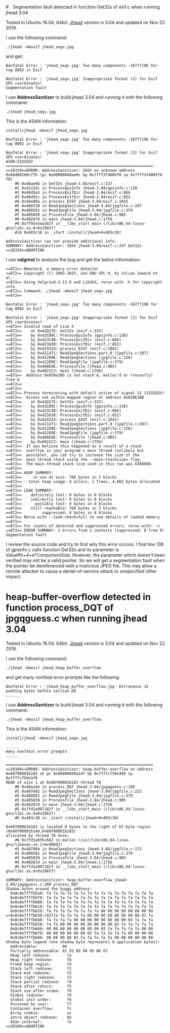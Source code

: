 #　Segmentation fault detected in function Get32s of exif.c when running jhead 3.04

Tested in Ubuntu 16.04, 64bit. [Jhead](https://www.sentex.ca/~mwandel/jhead/) version is 3.04 and updated on Nov 22 2019.

I use the following command:

```shell
./jhead -mkexif jhead_segv.jpg
```

and get:

```
Nonfatal Error : 'jhead_segv.jpg' Too many components -16777196 for tag 0002 in Exif

Nonfatal Error : 'jhead_segv.jpg' Inappropriate format (2) for Exif GPS coordinates!
Segmentation fault
```

I use **AddressSanitizer** to build jhead 3.04 and running it with the following command:

```shell
./jhead jhead_segv.jpg
```

This is the ASAN information:

```
install/jhead -mkexif jhead_segv.jpg

Nonfatal Error : 'jhead_segv.jpg' Too many components -16777196 for tag 0002 in Exif

Nonfatal Error : 'jhead_segv.jpg' Inappropriate format (2) for Exif GPS coordinates!
ASAN:SIGSEGV
=================================================================
==28329==ERROR: AddressSanitizer: SEGV on unknown address 0x60d00100cf7b (pc 0x00000040ae0c bp 0x7fff3f4085f0 sp 0x7fff3f4085f0 T0)
    #0 0x40ae0b in Get32s jhead-3.04/exif.c:337
    #1 0x4115dc in ProcessGpsInfo jhead-3.04/gpsinfo.c:138
    #2 0x40d9a3 in ProcessExifDir jhead-3.04/exif.c:866
    #3 0x40d91c in ProcessExifDir jhead-3.04/exif.c:852
    #4 0x40e09a in process_EXIF jhead-3.04/exif.c:1041
    #5 0x408318 in ReadJpegSections jhead-3.04/jpgfile.c:287
    #6 0x408581 in ReadJpegFile jhead-3.04/jpgfile.c:379
    #7 0x405039 in ProcessFile jhead-3.04/jhead.c:905
    #8 0x40267d in main jhead-3.04/jhead.c:1756
    #9 0x7f95e5ea182f in __libc_start_main (/lib/x86_64-linux-gnu/libc.so.6+0x2082f)
    #10 0x403c38 in _start (install/jhead+0x403c38)

AddressSanitizer can not provide additional info.
SUMMARY: AddressSanitizer: SEGV jhead-3.04/exif.c:337 Get32s
==28329==ABORTING
```

I use **valgrind** to analysis the bug and get the below information:

```
==872== Memcheck, a memory error detector
==872== Copyright (C) 2002-2015, and GNU GPL'd, by Julian Seward et al.
==872== Using Valgrind-3.11.0 and LibVEX; rerun with -h for copyright info
==872== Command: ./jhead -mkexif jhead_segv.jpg
==872== 

Nonfatal Error : 'jhead_segv.jpg' Too many components -16777196 for tag 0002 in Exif

Nonfatal Error : 'jhead_segv.jpg' Inappropriate format (2) for Exif GPS coordinates!
==872== Invalid read of size 4
==872==    at 0x41D27E: Get32s (exif.c:332)
==872==    by 0x42CB9C: ProcessGpsInfo (gpsinfo.c:138)
==872==    by 0x423C4B: ProcessExifDir (exif.c:866)
==872==    by 0x423A3D: ProcessExifDir (exif.c:852)
==872==    by 0x424324: process_EXIF (exif.c:1041)
==872==    by 0x411471: ReadJpegSections.part.0 (jpgfile.c:287)
==872==    by 0x41289E: ReadJpegSections (jpgfile.c:126)
==872==    by 0x41289E: ReadJpegFile (jpgfile.c:379)
==872==    by 0x408E8E: ProcessFile (jhead.c:905)
==872==    by 0x4022C3: main (jhead.c:1756)
==872==  Address 0x650e38b is not stack'd, malloc'd or (recently) free'd
==872== 
==872== 
==872== Process terminating with default action of signal 11 (SIGSEGV)
==872==  Access not within mapped region at address 0x650E38B
==872==    at 0x41D27E: Get32s (exif.c:332)
==872==    by 0x42CB9C: ProcessGpsInfo (gpsinfo.c:138)
==872==    by 0x423C4B: ProcessExifDir (exif.c:866)
==872==    by 0x423A3D: ProcessExifDir (exif.c:852)
==872==    by 0x424324: process_EXIF (exif.c:1041)
==872==    by 0x411471: ReadJpegSections.part.0 (jpgfile.c:287)
==872==    by 0x41289E: ReadJpegSections (jpgfile.c:126)
==872==    by 0x41289E: ReadJpegFile (jpgfile.c:379)
==872==    by 0x408E8E: ProcessFile (jhead.c:905)
==872==    by 0x4022C3: main (jhead.c:1756)
==872==  If you believe this happened as a result of a stack
==872==  overflow in your program's main thread (unlikely but
==872==  possible), you can try to increase the size of the
==872==  main thread stack using the --main-stacksize= flag.
==872==  The main thread stack size used in this run was 8388608.
==872== 
==872== HEAP SUMMARY:
==872==     in use at exit: 766 bytes in 3 blocks
==872==   total heap usage: 4 allocs, 1 frees, 4,862 bytes allocated
==872== 
==872== LEAK SUMMARY:
==872==    definitely lost: 0 bytes in 0 blocks
==872==    indirectly lost: 0 bytes in 0 blocks
==872==      possibly lost: 0 bytes in 0 blocks
==872==    still reachable: 766 bytes in 3 blocks
==872==         suppressed: 0 bytes in 0 blocks
==872== Rerun with --leak-check=full to see details of leaked memory
==872== 
==872== For counts of detected and suppressed errors, rerun with: -v
==872== ERROR SUMMARY: 1 errors from 1 contexts (suppressed: 0 from 0)
Segmentation fault
```

I review the source code and try to find why this error occurs. I find line 138 of gpsinfo.c calls function Get32s and its parameter is ValuePtr+4+a*ComponentSize. However, the parameter which doesn't been verified may not be a valid pointer. So we will get a segmentation fault when the pointer be dereferenced with a malicious JPEG file. This may allow a remote attacker to cause a denial-of-service attack or unspecified other impact.

# heap-buffer-overflow detected in function process_DQT of jpgqguess.c when running jhead 3.04

Tested in Ubuntu 16.04, 64bit. [Jhead](https://www.sentex.ca/~mwandel/jhead/) version is 3.04 and updated on Nov 22 2019.

I use the following command:

```shell
./jhead -mkexif jhead_heap_buffer_overflow
```

and get many nonfatal error prompts like the following:

```
Nonfatal Error : 'jhead_heap_buffer_overflow.jpg' Extraneous 32 padding bytes before section DB
......
```

I use **AddressSanitizer** to build jhead 3.04 and running it with the following command:

```shell
./jhead -mkexif jhead_heap_buffer_overflow
```

This is the ASAN information:

```
install/jhead -mkexif jhead_segv.jpg

......
many nonfatal error prompts
......

=================================================================
==20109==ERROR: AddressSanitizer: heap-buffer-overflow on address 0x60700001b183 at pc 0x00000040a14f bp 0x7fffcf50e400 sp 0x7fffcf50e3f0
READ of size 1 at 0x60700001b183 thread T0
    #0 0x40a14e in process_DQT jhead-3.04/jpgqguess.c:109
    #1 0x407e02 in ReadJpegSections jhead-3.04/jpgfile.c:223
    #2 0x408581 in ReadJpegFile jhead-3.04/jpgfile.c:379
    #3 0x405039 in ProcessFile jhead-3.04/jhead.c:905
    #4 0x40267d in main jhead-3.04/jhead.c:1756
    #5 0x7fd1a987182f in __libc_start_main (/lib/x86_64-linux-gnu/libc.so.6+0x2082f)
    #6 0x403c38 in _start (install/jhead+0x403c38)

0x60700001b183 is located 0 bytes to the right of 67-byte region [0x60700001b140,0x60700001b183)
allocated by thread T0 here:
    #0 0x7fd1a9fbc602 in malloc (/usr/lib/x86_64-linux-gnu/libasan.so.2+0x98602)
    #1 0x40798b in ReadJpegSections jhead-3.04/jpgfile.c:173
    #2 0x408581 in ReadJpegFile jhead-3.04/jpgfile.c:379
    #3 0x405039 in ProcessFile jhead-3.04/jhead.c:905
    #4 0x40267d in main jhead-3.04/jhead.c:1756
    #5 0x7fd1a987182f in __libc_start_main (/lib/x86_64-linux-gnu/libc.so.6+0x2082f)

SUMMARY: AddressSanitizer: heap-buffer-overflow jhead-3.04/jpgqguess.c:109 process_DQT
Shadow bytes around the buggy address:
  0x0c0e7fffb5e0: fa fa fa fa fa fa fa fa fa fa fa fa fa fa fa fa
  0x0c0e7fffb5f0: fa fa fa fa fa fa fa fa fa fa fa fa fa fa fa fa
  0x0c0e7fffb600: fa fa fa fa fa fa fa fa fa fa fa fa fa fa fa fa
  0x0c0e7fffb610: fa fa fa fa fa fa fa fa fa fa fa fa fa fa fa fa
  0x0c0e7fffb620: fa fa fa fa fa fa fa fa 00 00 00 00 00 00 00 00
=>0x0c0e7fffb630:[03]fa fa fa fa fa 00 00 00 00 00 00 00 00 03 fa
  0x0c0e7fffb640: fa fa fa fa 00 00 00 00 00 00 00 00 03 fa fa fa
  0x0c0e7fffb650: fa fa 00 00 00 00 00 00 00 00 03 fa fa fa fa fa
  0x0c0e7fffb660: 00 00 00 00 00 00 00 00 03 fa fa fa fa fa 00 00
  0x0c0e7fffb670: 00 00 00 00 00 00 03 fa fa fa fa fa 00 00 00 00
  0x0c0e7fffb680: 00 00 00 00 03 fa fa fa fa fa 00 00 00 00 00 00
Shadow byte legend (one shadow byte represents 8 application bytes):
  Addressable:           00
  Partially addressable: 01 02 03 04 05 06 07 
  Heap left redzone:       fa
  Heap right redzone:      fb
  Freed heap region:       fd
  Stack left redzone:      f1
  Stack mid redzone:       f2
  Stack right redzone:     f3
  Stack partial redzone:   f4
  Stack after return:      f5
  Stack use after scope:   f8
  Global redzone:          f9
  Global init order:       f6
  Poisoned by user:        f7
  Container overflow:      fc
  Array cookie:            ac
  Intra object redzone:    bb
  ASan internal:           fe
==20109==ABORTING
```

